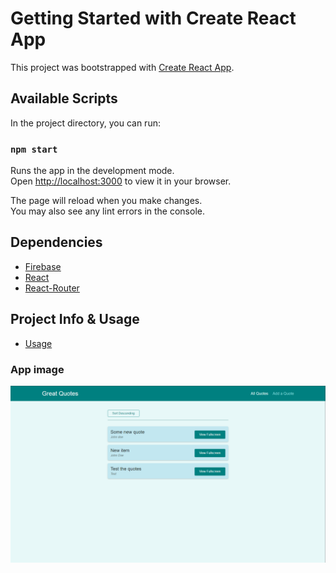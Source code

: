 # Getting Started with Create React App

This project was bootstrapped with [Create React App](https://github.com/facebook/create-react-app).

## Available Scripts

In the project directory, you can run:

### `npm start`

Runs the app in the development mode.\
Open [http://localhost:3000](http://localhost:3000) to view it in your browser.

The page will reload when you make changes.\
You may also see any lint errors in the console.

## Dependencies

- [Firebase](https://firebase.google.com/docs/web/setup)
- [React](https://reactjs.org/)
- [React-Router](https://reacttraining.com/react-router/web/guides/quick-start)

## Project Info & Usage

- [Usage](./src/documentation/workflow.pdf)

### App image

![Image of the app](./src/documentation/app-image.png)
